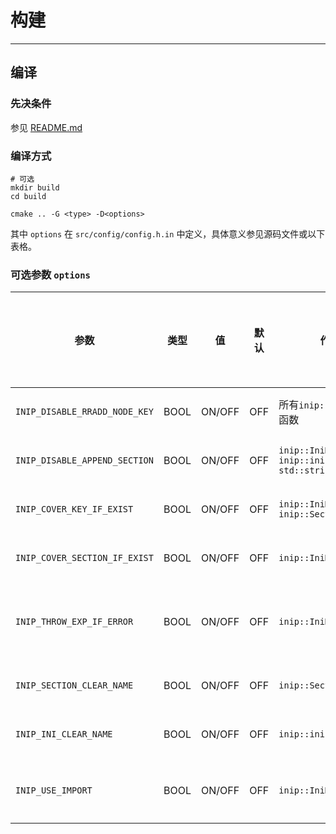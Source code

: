 # 构建
---

## 编译
### 先决条件
参见 [README.md](./../README.md)
### 编译方式
``` shell
# 可选
mkdir build
cd build

cmake .. -G <type> -D<options>
```
其中 `options` 在 `src/config/config.h.in` 中定义，具体意义参见源码文件或以下表格。
### 可选参数 `options`

| 参数 | 类型 | 值 | 默认 | 作用范围 | 作用 | 函数默认行为 | 依赖 |
| --- | ---  | --- | --- | --- | --- | --- | --- |
| `INIP_DISABLE_RRADD_NODE_KEY` | BOOL | ON/OFF | OFF | 所有`inip::Section::add*` 函数 | 若启用，禁止在同一个 Section 中添加两个相同 Key 的 Node | 不变 | 无 |
| `INIP_DISABLE_APPEND_SECTION` | BOOL | ON/OFF | OFF | `inip::IniMgr::parse_file` `inip::ini::add(const std::string &)` | 若启用，禁止在同一个 ini 对象中添加两个相同 Name 的 Section | 追加 | 无 |
| `INIP_COVER_KEY_IF_EXIST` | BOOL | ON/OFF | OFF | `inip::IniMgr::parse_file` `inip::Section::add*` | 若启用，同一个 Section 相同 Key 的 Node 会被覆盖 | 追加 | `INIP_DISABLE_RRADD_NODE_KEY=OFF` |
| `INIP_COVER_SECTION_IF_EXIST` | BOOL | ON/OFF | OFF | `inip::IniMgr::parse_file` | 若启用，同一个 ini 对象中出现相同 Name 的 Section 时，覆盖 | 追加 | `INIP_DISABLE_APPEND_SECTION=OFF` |
| `INIP_THROW_EXP_IF_ERROR` | BOOL | ON/OFF | OFF | `inip::IniMgr::parse_file` | 若启用，解析文件遇到错误时，将抛出异常而非返回错误码 | 返回错误码 | 无 |
| `INIP_SECTION_CLEAR_NAME` | BOOL | ON/OFF | OFF | `inip::Section::clear` | 若启用，`inip::Section::clear` 函数同时清除 Name | 不清除 | 无 |
| `INIP_INI_CLEAR_NAME` | BOOL | ON/OFF | OFF | `inip::ini::clear` | 若启用， `inip::ini::clear` 函数同时清除 FileName | 不清除 | 无 |
| `INIP_USE_IMPORT` | BOOL | ON/OFF | OFF | `inip::IniMgr::parse_file` | 若启用，则启用 `__import__` 关键字私有扩展，参见 [import 扩展文档](./import_ex.md) | 不启用 | 无 |

